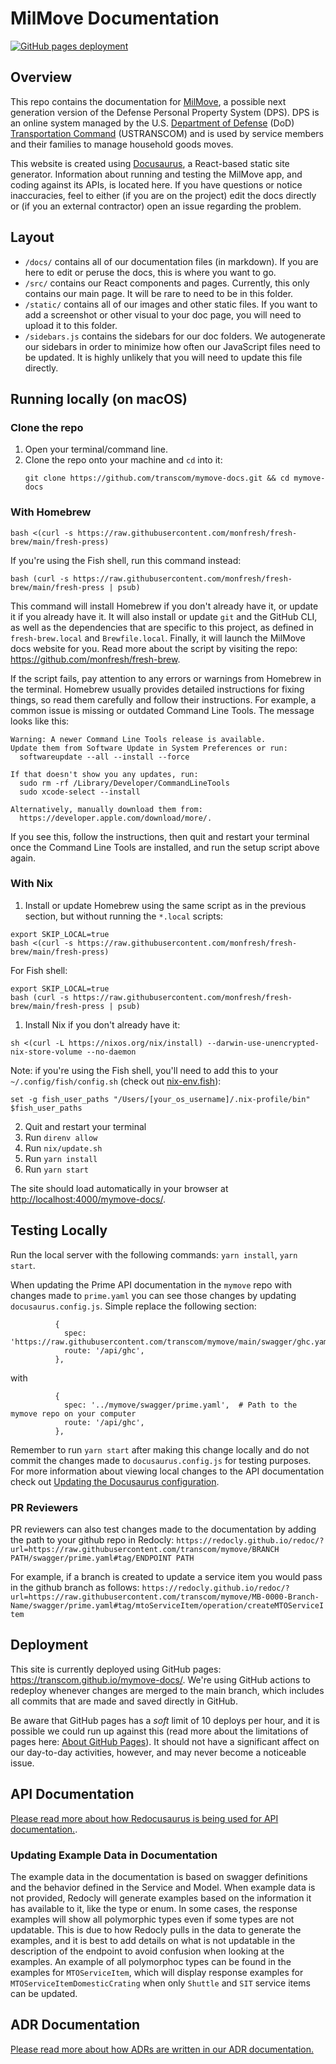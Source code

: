 # MilMove Documentation

[![GitHub pages deployment](https://github.com/transcom/mymove-docs/actions/workflows/deploy.yml/badge.svg)](https://github.com/transcom/mymove-docs/actions/workflows/deploy.yml)

## Overview

This repo contains the documentation for [MilMove](https://github.com/transcom/mymove), a possible next generation version of the Defense Personal Property System (DPS). DPS is an online system managed by the U.S. [Department of Defense](https://www.defense.gov/) (DoD) [Transportation Command](http://www.ustranscom.mil/) (USTRANSCOM) and is used by service members and their families to manage household goods moves.

This website is created using [Docusaurus](https://docusaurus.io/), a React-based static site generator. Information about running and testing the MilMove app, and coding against its APIs, is located here. If you have questions or notice inaccuracies, feel to either (if you are on the project) edit the docs directly or (if you an external contractor) open an issue regarding the problem.

## Layout

- `/docs/` contains all of our documentation files (in markdown). If you are here to edit or peruse the docs, this is where you want to go.
- `/src/` contains our React components and pages. Currently, this only contains our main page. It will be rare to need to be in this folder.
- `/static/` contains all of our images and other static files. If you want to add a screenshot or other visual to your doc page, you will need to upload it to this folder.
- `/sidebars.js` contains the sidebars for our doc folders. We autogenerate our sidebars in order to minimize how often our JavaScript files need to be updated. It is highly unlikely that you will need to update this file directly.

## Running locally (on macOS)

### Clone the repo

1. Open your terminal/command line.
2. Clone the repo onto your machine and `cd` into it:
   ```
   git clone https://github.com/transcom/mymove-docs.git && cd mymove-docs
   ```

### With Homebrew

```shell
bash <(curl -s https://raw.githubusercontent.com/monfresh/fresh-brew/main/fresh-press)
```

If you're using the Fish shell, run this command instead:

```shell
bash (curl -s https://raw.githubusercontent.com/monfresh/fresh-brew/main/fresh-press | psub)
```

This command will install Homebrew if you don't already have it, or update it
if you already have it. It will also install or update `git` and the GitHub CLI,
as well as the dependencies that are specific to this project, as defined in
`fresh-brew.local` and `Brewfile.local`. Finally, it will launch the MilMove docs
website for you. Read more about the script by visiting the repo:
https://github.com/monfresh/fresh-brew.

If the script fails, pay attention to any errors or warnings from Homebrew in
the terminal. Homebrew usually provides detailed instructions for fixing things,
so read them carefully and follow their instructions. For example, a common issue
is missing or outdated Command Line Tools. The message looks like this:

```
Warning: A newer Command Line Tools release is available.
Update them from Software Update in System Preferences or run:
  softwareupdate --all --install --force

If that doesn't show you any updates, run:
  sudo rm -rf /Library/Developer/CommandLineTools
  sudo xcode-select --install

Alternatively, manually download them from:
  https://developer.apple.com/download/more/.
```

If you see this, follow the instructions, then quit and restart your terminal
once the Command Line Tools are installed, and run the setup script above again.

### With Nix

1. Install or update Homebrew using the same script as in the previous section,
   but without running the `*.local` scripts:

```shell
export SKIP_LOCAL=true
bash <(curl -s https://raw.githubusercontent.com/monfresh/fresh-brew/main/fresh-press)
```

For Fish shell:

```shell
export SKIP_LOCAL=true
bash (curl -s https://raw.githubusercontent.com/monfresh/fresh-brew/main/fresh-press | psub)
```

1. Install Nix if you don't already have it:

```
sh <(curl -L https://nixos.org/nix/install) --darwin-use-unencrypted-nix-store-volume --no-daemon
```

Note: if you're using the Fish shell, you'll need to add this to your `~/.config/fish/config.sh` (check out [nix-env.fish](https://github.com/lilyball/nix-env.fish)):

```
set -g fish_user_paths "/Users/[your_os_username]/.nix-profile/bin" $fish_user_paths
```

2. Quit and restart your terminal
3. Run `direnv allow`
4. Run `nix/update.sh`
5. Run `yarn install`
6. Run `yarn start`

The site should load automatically in your browser at
[http://localhost:4000/mymove-docs/](http://localhost:4000/mymove-docs/).

## Testing Locally

Run the local server with the following commands: `yarn install`, `yarn start`.

When updating the Prime API documentation in the `mymove` repo with changes made to `prime.yaml` you can see those changes by updating `docusaurus.config.js`.
Simple replace the following section:

```
          {
            spec: 'https://raw.githubusercontent.com/transcom/mymove/main/swagger/ghc.yaml',
            route: '/api/ghc',
          },
```

with

```
          {
            spec: '../mymove/swagger/prime.yaml',  # Path to the mymove repo on your computer
            route: '/api/ghc',
          },
```

Remember to run `yarn start` after making this change locally and do not commit the changes made to `docusaurus.config.js` for testing purposes. For more information about viewing local changes to the API documentation check out [Updating the Docusaurus configuration](https://transcom.github.io/mymove-docs/docs/dev/tools/redocusaurus).

### PR Reviewers

PR reviewers can also test changes made to the documentation by adding the path to your github repo in Redocly:
`https://redocly.github.io/redoc/?url=https://raw.githubusercontent.com/transcom/mymove/BRANCH PATH/swagger/prime.yaml#tag/ENDPOINT PATH`

For example, if a branch is created to update a service item you would pass in the github branch as follows:
`https://redocly.github.io/redoc/?url=https://raw.githubusercontent.com/transcom/mymove/MB-0000-Branch-Name/swagger/prime.yaml#tag/mtoServiceItem/operation/createMTOServiceItem`

## Deployment

This site is currently deployed using GitHub pages: https://transcom.github.io/mymove-docs/. We're using GitHub actions to redeploy whenever changes are merged to the main branch, which includes all commits that are made and saved directly in GitHub.

Be aware that GitHub pages has a _soft_ limit of 10 deploys per hour, and it is possible we could run up against this (read more about the limitations of pages here: [About GitHub Pages](https://docs.github.com/en/pages/getting-started-with-github-pages/about-github-pages#usage-limits)). It should not have a significant affect on our day-to-day activities, however, and may never become a noticeable issue.

## API Documentation

[Please read more about how Redocusaurus is being used for API documentation.](https://transcom.github.io/mymove-docs/docs/dev/tools/redocusaurus).

### Updating Example Data in Documentation

The example data in the documentation is based on swagger definitions and the behavior defined in the Service and Model. When example data is not provided, Redocly will generate examples based on the information it has available to it, like the type or enum.
In some cases, the response examples will show all polymorphic types even if some types are not updatable. This is due to how Redocly pulls in the data to generate the examples, and it is best to add details on what is not updatable in the description of the endpoint to avoid confusion when looking at the examples.
An example of all polymorphoc types can be found in the examples for `MTOServiceItem`, which will display response examples for `MTOServiceItemDomesticCrating` when only `Shuttle` and `SIT` service items can be updated.

## ADR Documentation

[Please read more about how ADRs are written in our ADR
documentation.](https://transcom.github.io/mymove-docs/docs/guides/adrs/)
